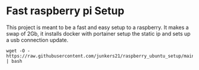# Fast raspberry pi Setup  
This project is meant to be a fast and easy setup to a raspberry.
It makes a swap of 2Gb, it installs docker with portainer setup the static ip and sets up a usb connection update.
```
wget -O - https://raw.githubusercontent.com/junkers21/raspberry_ubuntu_setup/main/setup.sh | bash
```